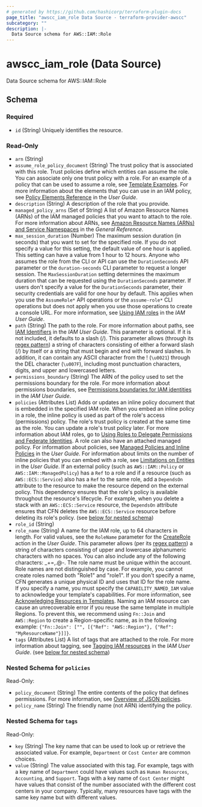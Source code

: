 ```yaml
---
# generated by https://github.com/hashicorp/terraform-plugin-docs
page_title: "awscc_iam_role Data Source - terraform-provider-awscc"
subcategory: ""
description: |-
  Data Source schema for AWS::IAM::Role
---
```


# awscc_iam_role (Data Source)

Data Source schema for AWS::IAM::Role



<!-- schema generated by tfplugindocs -->
## Schema

### Required

- `id` (String) Uniquely identifies the resource.

### Read-Only

- `arn` (String)
- `assume_role_policy_document` (String) The trust policy that is associated with this role. Trust policies define which entities can assume the role. You can associate only one trust policy with a role. For an example of a policy that can be used to assume a role, see [Template Examples](https://docs.aws.amazon.com/AWSCloudFormation/latest/UserGuide/aws-resource-iam-role.html#aws-resource-iam-role--examples). For more information about the elements that you can use in an IAM policy, see [Policy Elements Reference](https://docs.aws.amazon.com/IAM/latest/UserGuide/reference_policies_elements.html) in the *User Guide*.
- `description` (String) A description of the role that you provide.
- `managed_policy_arns` (Set of String) A list of Amazon Resource Names (ARNs) of the IAM managed policies that you want to attach to the role.
 For more information about ARNs, see [Amazon Resource Names (ARNs) and Service Namespaces](https://docs.aws.amazon.com/general/latest/gr/aws-arns-and-namespaces.html) in the *General Reference*.
- `max_session_duration` (Number) The maximum session duration (in seconds) that you want to set for the specified role. If you do not specify a value for this setting, the default value of one hour is applied. This setting can have a value from 1 hour to 12 hours.
 Anyone who assumes the role from the CLI or API can use the ``DurationSeconds`` API parameter or the ``duration-seconds`` CLI parameter to request a longer session. The ``MaxSessionDuration`` setting determines the maximum duration that can be requested using the ``DurationSeconds`` parameter. If users don't specify a value for the ``DurationSeconds`` parameter, their security credentials are valid for one hour by default. This applies when you use the ``AssumeRole*`` API operations or the ``assume-role*`` CLI operations but does not apply when you use those operations to create a console URL. For more information, see [Using IAM roles](https://docs.aws.amazon.com/IAM/latest/UserGuide/id_roles_use.html) in the *IAM User Guide*.
- `path` (String) The path to the role. For more information about paths, see [IAM Identifiers](https://docs.aws.amazon.com/IAM/latest/UserGuide/Using_Identifiers.html) in the *IAM User Guide*.
 This parameter is optional. If it is not included, it defaults to a slash (/).
 This parameter allows (through its [regex pattern](https://docs.aws.amazon.com/http://wikipedia.org/wiki/regex)) a string of characters consisting of either a forward slash (/) by itself or a string that must begin and end with forward slashes. In addition, it can contain any ASCII character from the ! (``\u0021``) through the DEL character (``\u007F``), including most punctuation characters, digits, and upper and lowercased letters.
- `permissions_boundary` (String) The ARN of the policy used to set the permissions boundary for the role.
 For more information about permissions boundaries, see [Permissions boundaries for IAM identities](https://docs.aws.amazon.com/IAM/latest/UserGuide/access_policies_boundaries.html) in the *IAM User Guide*.
- `policies` (Attributes List) Adds or updates an inline policy document that is embedded in the specified IAM role.
 When you embed an inline policy in a role, the inline policy is used as part of the role's access (permissions) policy. The role's trust policy is created at the same time as the role. You can update a role's trust policy later. For more information about IAM roles, go to [Using Roles to Delegate Permissions and Federate Identities](https://docs.aws.amazon.com/IAM/latest/UserGuide/roles-toplevel.html).
 A role can also have an attached managed policy. For information about policies, see [Managed Policies and Inline Policies](https://docs.aws.amazon.com/IAM/latest/UserGuide/policies-managed-vs-inline.html) in the *User Guide*.
 For information about limits on the number of inline policies that you can embed with a role, see [Limitations on Entities](https://docs.aws.amazon.com/IAM/latest/UserGuide/LimitationsOnEntities.html) in the *User Guide*.
  If an external policy (such as ``AWS::IAM::Policy`` or ``AWS::IAM::ManagedPolicy``) has a ``Ref`` to a role and if a resource (such as ``AWS::ECS::Service``) also has a ``Ref`` to the same role, add a ``DependsOn`` attribute to the resource to make the resource depend on the external policy. This dependency ensures that the role's policy is available throughout the resource's lifecycle. For example, when you delete a stack with an ``AWS::ECS::Service`` resource, the ``DependsOn`` attribute ensures that CFN deletes the ``AWS::ECS::Service`` resource before deleting its role's policy. (see [below for nested schema](#nestedatt--policies))
- `role_id` (String)
- `role_name` (String) A name for the IAM role, up to 64 characters in length. For valid values, see the ``RoleName`` parameter for the [CreateRole](https://docs.aws.amazon.com/IAM/latest/APIReference/API_CreateRole.html) action in the *User Guide*.
 This parameter allows (per its [regex pattern](https://docs.aws.amazon.com/http://wikipedia.org/wiki/regex)) a string of characters consisting of upper and lowercase alphanumeric characters with no spaces. You can also include any of the following characters: _+=,.@-. The role name must be unique within the account. Role names are not distinguished by case. For example, you cannot create roles named both "Role1" and "role1".
 If you don't specify a name, CFN generates a unique physical ID and uses that ID for the role name.
 If you specify a name, you must specify the ``CAPABILITY_NAMED_IAM`` value to acknowledge your template's capabilities. For more information, see [Acknowledging Resources in Templates](https://docs.aws.amazon.com/AWSCloudFormation/latest/UserGuide/using-iam-template.html#using-iam-capabilities).
  Naming an IAM resource can cause an unrecoverable error if you reuse the same template in multiple Regions. To prevent this, we recommend using ``Fn::Join`` and ``AWS::Region`` to create a Region-specific name, as in the following example: ``{"Fn::Join": ["", [{"Ref": "AWS::Region"}, {"Ref": "MyResourceName"}]]}``.
- `tags` (Attributes List) A list of tags that are attached to the role. For more information about tagging, see [Tagging IAM resources](https://docs.aws.amazon.com/IAM/latest/UserGuide/id_tags.html) in the *IAM User Guide*. (see [below for nested schema](#nestedatt--tags))

<a id="nestedatt--policies"></a>
### Nested Schema for `policies`

Read-Only:

- `policy_document` (String) The entire contents of the policy that defines permissions. For more information, see [Overview of JSON policies](https://docs.aws.amazon.com/IAM/latest/UserGuide/access_policies.html#access_policies-json).
- `policy_name` (String) The friendly name (not ARN) identifying the policy.


<a id="nestedatt--tags"></a>
### Nested Schema for `tags`

Read-Only:

- `key` (String) The key name that can be used to look up or retrieve the associated value. For example, ``Department`` or ``Cost Center`` are common choices.
- `value` (String) The value associated with this tag. For example, tags with a key name of ``Department`` could have values such as ``Human Resources``, ``Accounting``, and ``Support``. Tags with a key name of ``Cost Center`` might have values that consist of the number associated with the different cost centers in your company. Typically, many resources have tags with the same key name but with different values.
